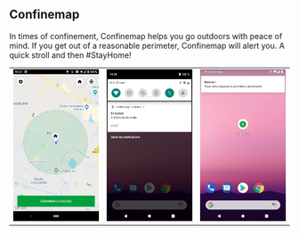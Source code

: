 ## Confinemap

In times of confinement, Confinemap helps you go outdoors with peace of mind. If you get out of a reasonable perimeter, Confinemap will alert you. A quick stroll and then #StayHome!

| | | |
|-|-|-|
|![Home screen](docs/home.png)|![Notification](docs/notification.png)|![Alerte](docs/notification_alert.png)|